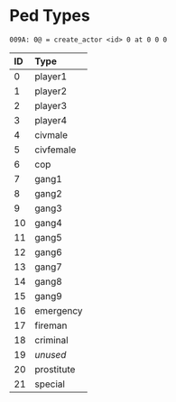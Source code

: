 # Ped Types

```text
009A: 0@ = create_actor <id> 0 at 0 0 0
```

| ID | Type |
| :--- | :--- |
| 0 | player1 |
| 1 | player2 |
| 2 | player3 |
| 3 | player4 |
| 4 | civmale |
| 5 | civfemale |
| 6 | cop |
| 7 | gang1 |
| 8 | gang2 |
| 9 | gang3 |
| 10 | gang4 |
| 11 | gang5 |
| 12 | gang6 |
| 13 | gang7 |
| 14 | gang8 |
| 15 | gang9 |
| 16 | emergency |
| 17 | fireman |
| 18 | criminal |
| 19 | _unused_ |
| 20 | prostitute |
| 21 | special |

